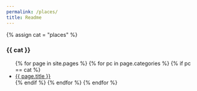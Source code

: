 ```yaml
---
permalink: /places/
title: Readme
---
```


{% assign cat = "places" %}

### {{ cat }}
<ul>
  {% for page in site.pages %}
    {% for pc in page.categories %}
      {% if pc == cat %}
        <li><a href="{{ page.url | relative_url }}">{{ page.title }}</a></li>
      {% endif %}   <!-- cat-match-p -->
    {% endfor %}  <!-- page-category -->
  {% endfor %}  <!-- page -->
</ul>

